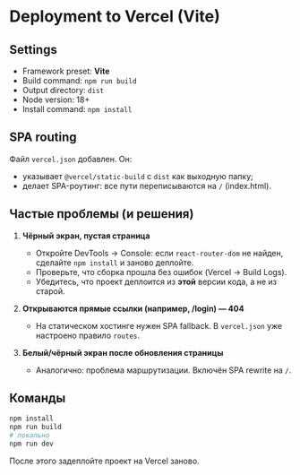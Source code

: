 # Deployment to Vercel (Vite)

## Settings
- Framework preset: **Vite**
- Build command: `npm run build`
- Output directory: `dist`
- Node version: 18+
- Install command: `npm install`

## SPA routing
Файл `vercel.json` добавлен. Он:
- указывает `@vercel/static-build` с `dist` как выходную папку;
- делает SPA-роутинг: все пути переписываются на `/` (index.html).

## Частые проблемы (и решения)
1) **Чёрный экран, пустая страница**
   - Откройте DevTools → Console: если `react-router-dom` не найден, сделайте `npm install` и заново деплойте.
   - Проверьте, что сборка прошла без ошибок (Vercel → Build Logs).
   - Убедитесь, что проект деплоится из **этой** версии кода, а не из старой.

2) **Открываются прямые ссылки (например, /login) — 404**
   - На статическом хостинге нужен SPA fallback. В `vercel.json` уже настроено правило `routes`.

3) **Белый/чёрный экран после обновления страницы**
   - Аналогично: проблема маршрутизации. Включён SPA rewrite на `/`.

## Команды
```bash
npm install
npm run build
# локально
npm run dev
```

После этого задеплойте проект на Vercel заново.
